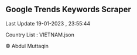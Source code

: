 

## Google Trends Keywords Scraper 
 
Last Update 19-01-2023 , 23:55:44

Country List :
VIETNAM.json



© Abdul Muttaqin 
